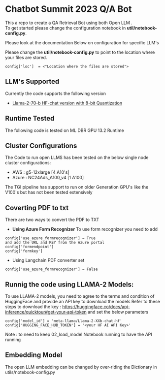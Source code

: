 # Chatbot Summit 2023 Q/A Bot

This a repo to create a QA Retrieval Bot using both Open LLM .\
To get started please change the configuration notebook in **util/notebook-config.py**. 

Please look at the documentation Below on configuration for specific LLM's

Please change the **util/notebook-config.py** to point to the location where your files are stored.
```
config['loc']  = <"Location where the files are stored">
```

## LLM's Supported
Currently the code supports the following version 
- [Llama-2-70-b HF-chat version with 8-bit Quantization](#runnig-the-code-using-llama-2-models)

## Runtime Tested
The following code is tested on ML DBR GPU 13.2 Runtime

## Cluster Configurations
The Code to run open LLMS has been tested on the below single node cluster configurations:
- AWS : g5-12xlarge [4 A10's]
- Azure : NC24Ads_A100_v4 [1 A100]

The TGI pipeline has support to run on older Generation GPU's like the V100's but has not been tested extensively

## Coverting PDF to txt
There are two ways to convert the PDF to TXT

- **Using Azure Form Recognizer**
To use form recognizer you need to add 
```
config['use_azure_formrecognizer'] = True
and add the URL and KEY from the Azure portal 
config['formendpoint'] 
config['formkey']
```
- Using Langchain PDF converter
set
```
config['use_azure_formrecognizer'] = False
```

## Runnig the code using LLAMA-2 Models:
To use LLAMA-2 models, you need to agree to the terms and condition of HuggingFace and provide an API key to download the models
Refer to these steps to download the key : https://huggingface.co/docs/api-inference/quicktour#get-your-api-token and set the below parameters
```
config['model_id'] = 'meta-llama/Llama-2-XXb-chat-hf'
config['HUGGING_FACE_HUB_TOKEN'] = '<your HF AI API Key>'
```
Note : to need to keep 02_load_model Notebook running to have the API running


## Embedding Model
The open LLM embedding can be changed by over-riding the Dictionary in utils/notebook-config.py
